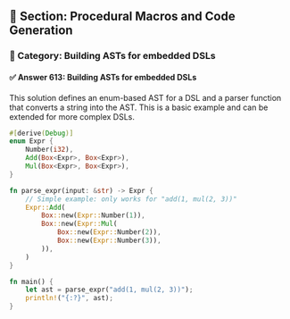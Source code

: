 ## 📘 Section: Procedural Macros and Code Generation  
### 🔹 Category: Building ASTs for embedded DSLs  
#### ✅ Answer 613: Building ASTs for embedded DSLs

This solution defines an enum-based AST for a DSL and a parser function that converts a string into the AST. This is a basic example and can be extended for more complex DSLs.

```rust
#[derive(Debug)]
enum Expr {
    Number(i32),
    Add(Box<Expr>, Box<Expr>),
    Mul(Box<Expr>, Box<Expr>),
}

fn parse_expr(input: &str) -> Expr {
    // Simple example: only works for "add(1, mul(2, 3))"
    Expr::Add(
        Box::new(Expr::Number(1)),
        Box::new(Expr::Mul(
            Box::new(Expr::Number(2)),
            Box::new(Expr::Number(3)),
        )),
    )
}

fn main() {
    let ast = parse_expr("add(1, mul(2, 3))");
    println!("{:?}", ast);
}
```
